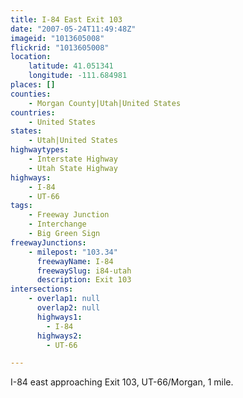 ```yaml
---
title: I-84 East Exit 103
date: "2007-05-24T11:49:48Z"
imageid: "1013605008"
flickrid: "1013605008"
location:
    latitude: 41.051341
    longitude: -111.684981
places: []
counties:
    - Morgan County|Utah|United States
countries:
    - United States
states:
    - Utah|United States
highwaytypes:
    - Interstate Highway
    - Utah State Highway
highways:
    - I-84
    - UT-66
tags:
    - Freeway Junction
    - Interchange
    - Big Green Sign
freewayJunctions:
    - milepost: "103.34"
      freewayName: I-84
      freewaySlug: i84-utah
      description: Exit 103
intersections:
    - overlap1: null
      overlap2: null
      highways1:
        - I-84
      highways2:
        - UT-66

---
```

I-84 east approaching Exit 103, UT-66/Morgan, 1 mile.